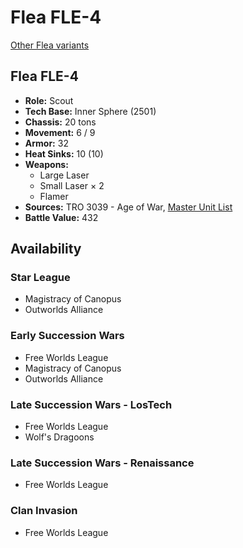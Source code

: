# Flea FLE-4

[Other Flea variants](../flea.md)

## Flea FLE-4
- **Role:** Scout
- **Tech Base:** Inner Sphere (2501)
- **Chassis:** 20 tons
- **Movement:** 6 / 9
- **Armor:** 32
- **Heat Sinks:** 10 (10)
- **Weapons:**
  - Large Laser
  - Small Laser × 2
  - Flamer
- **Sources:** TRO 3039 - Age of War, [Master Unit List](http://masterunitlist.info/Unit/Details/1140/flea-fle-4)
- **Battle Value:** 432

## Availability

### Star League
- Magistracy of Canopus
- Outworlds Alliance

### Early Succession Wars
- Free Worlds League
- Magistracy of Canopus
- Outworlds Alliance

### Late Succession Wars - LosTech
- Free Worlds League
- Wolf's Dragoons

### Late Succession Wars - Renaissance
- Free Worlds League

### Clan Invasion
- Free Worlds League

